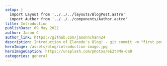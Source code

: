 ```yaml
---
setup: |
  import Layout from '../../../layouts/BlogPost.astro'
  import Author from '../../../components/Author.astro'
title: Introduction
publishDate: 09 May 2022
author: Jason C
author_link: https://github.com/jasonnchann24
description: Introduction of Elanode's Blog! - git commit -m "first post 😁"
heroImage: /assets/blog/introduction-image.jpg
heroImageCaption: https://unsplash.com/photos/eE2trMn-6a0
categories: general
---
```


